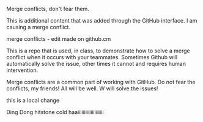 Merge conflicts, don't fear them.

This is additional content that was added through the GitHub interface. I am causing a merge conflict.

merge conflicts - edit made on github.cm

This is a repo that is used, in class, to demonstrate how to solve a merge conflict when it occurs with your teammates. Sometimes Github will automatically solve the issue, other times it cannot and requires human intervention.

Merge conflicts are a common part of working with GitHub. Do not fear the conflicts, my friends! All will be well. W will solve the issues!

this is a local change 

Ding Dong hitstone cold haaiiiiiiiiiiiiiiiiiiii